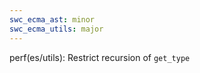 ```yaml
---
swc_ecma_ast: minor
swc_ecma_utils: major
---
```


perf(es/utils): Restrict recursion of `get_type`
